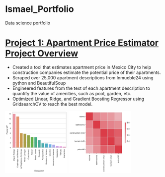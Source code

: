 # Ismael_Portfolio
Data science portfolio
# [**Project 1:** Apartment Price Estimator Project Overview](https://github.com/ismael-lopezb/ds_realestate_proj)
* Created a tool that estimates apartment price in Mexico City to help construction companies estimate the potential price of their apartments.
* Scraped over 25,000 apartment descriptions from Inmueble24 using python and BeautifulSoup
* Engineered features from the text of each apartment description to quantify the value of amenities, such as pool, garden, etc.
* Optimized Linear, Ridge, and Gradient Boosting Regressor using GridsearchCV to reach the best model.
<img src="https://github.com/ismael-lopezb/Ismael_Portfolio/blob/main/images/pricepd.png" width="200" height="200" />
<img src="https://github.com/ismael-lopezb/Ismael_Portfolio/blob/main/images/heatmap.jpg" width="200" height="200" />
